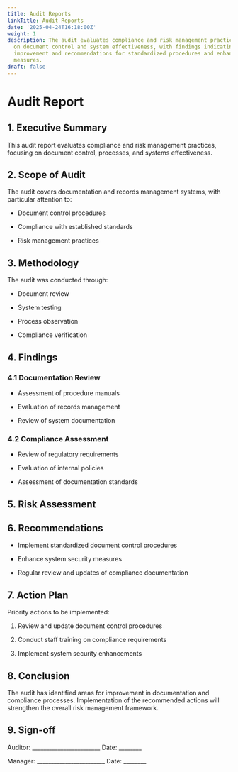 ```yaml
---
title: Audit Reports
linkTitle: Audit Reports
date: '2025-04-24T16:18:00Z'
weight: 1
description: The audit evaluates compliance and risk management practices, focusing
  on document control and system effectiveness, with findings indicating areas for
  improvement and recommendations for standardized procedures and enhanced security
  measures.
draft: false
---
```



# Audit Report

## 1. Executive Summary

This audit report evaluates compliance and risk management practices, focusing on document control, processes, and systems effectiveness.

## 2. Scope of Audit

The audit covers documentation and records management systems, with particular attention to:

- Document control procedures

- Compliance with established standards

- Risk management practices

## 3. Methodology

The audit was conducted through:

- Document review

- System testing

- Process observation

- Compliance verification

## 4. Findings

### 4.1 Documentation Review

- Assessment of procedure manuals

- Evaluation of records management

- Review of system documentation

### 4.2 Compliance Assessment

- Review of regulatory requirements

- Evaluation of internal policies

- Assessment of documentation standards

## 5. Risk Assessment

<!-- Unsupported block type: table -->

## 6. Recommendations

- Implement standardized document control procedures

- Enhance system security measures

- Regular review and updates of compliance documentation

## 7. Action Plan

Priority actions to be implemented:

1. Review and update document control procedures

1. Conduct staff training on compliance requirements

1. Implement system security enhancements

## 8. Conclusion

The audit has identified areas for improvement in documentation and compliance processes. Implementation of the recommended actions will strengthen the overall risk management framework.

## 9. Sign-off

Auditor: ________________________ Date: ________

Manager: ________________________ Date: ________